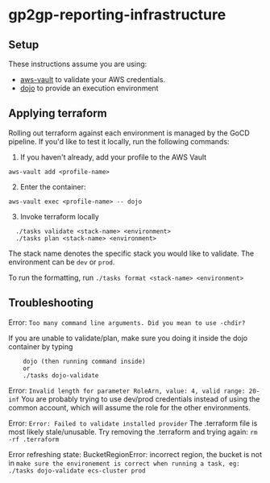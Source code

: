 # gp2gp-reporting-infrastructure

## Setup

These instructions assume you are using:

- [aws-vault](https://github.com/99designs/aws-vault) to validate your AWS credentials.
- [dojo](https://github.com/kudulab/dojo) to provide an execution environment

## Applying terraform

Rolling out terraform against each environment is managed by the GoCD pipeline. If you'd like to test it locally, run the following commands:

1. If you haven't already, add your profile to the AWS Vault

`aws-vault add <profile-name>`

2. Enter the container:

`aws-vault exec <profile-name> -- dojo`

3. Invoke terraform locally

```
  ./tasks validate <stack-name> <environment>
  ./tasks plan <stack-name> <environment>
```

The stack name denotes the specific stack you would like to validate.
The environment can be `dev` or `prod`.

To run the formatting, run `./tasks format <stack-name> <environment>`

## Troubleshooting
Error: `Too many command line arguments. Did you mean to use -chdir?`

If you are unable to validate/plan, make sure you doing it inside the dojo container by typing 
```
    dojo (then running command inside)
    or
    ./tasks dojo-validate

```

Error: `Invalid length for parameter RoleArn, value: 4, valid range: 20-inf`
You are probably trying to use dev/prod credentials instead of using the common account, which will assume
the role for the other environments. 

Error: `Error: Failed to validate installed provider`
The .terraform file is most likely stale/unusable. Try removing the .terraform and trying again:
`rm -rf .terraform`

Error refreshing state: BucketRegionError: incorrect region, the bucket is not in
`make sure the environement is correct when running a task, eg: ./tasks dojo-validate ecs-cluster prod`
